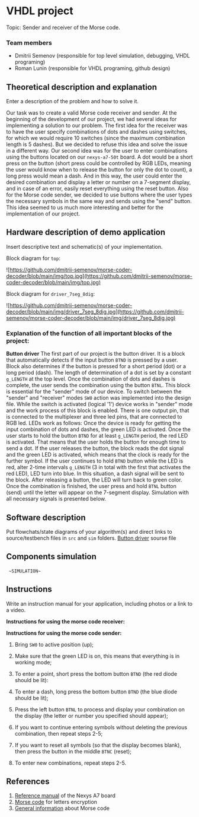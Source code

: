 # VHDL project

Topic: Sender and receiver of the Morse code.

### Team members

* Dmitrii Semenov (responsible for top level simulation, debugging, VHDL programing)
* Roman Lunin (responsible for VHDL programing, github design)

## Theoretical description and explanation

Enter a description of the problem and how to solve it.

Our task was to create a valid Morse code receiver and sender. At the beginning of the development of our project, we had several ideas for implementing a solution to our problem. The first idea for the receiver was to have the user specify combinations of dots and dashes using switches, for which we would require 10 switches (since the maximum combination length is 5 dashes). But we decided to refuse this idea and solve the issue in a different way. Our second idea was for the user to enter combinations using the buttons located on our `nexys-a7-50t` board. A dot would be a short press on the button (short press could be controlled by RGB LEDs, meaning the user would know when to release the button for only the dot to count), a long press would mean a dash. And in this way, the user could enter the desired combination and display a letter or number on a 7-segment display, and in case of an error, easily reset everything using the reset button. Also for the Morse code sender, we decided to use buttons where the user types the necessary symbols in the same way and sends using the "send" button. This idea seemed to us much more interesting and better for the implementation of our project.

## Hardware description of demo application

Insert descriptive text and schematic(s) of your implementation.

Block diagram for `top`:

![https://github.com/dmitrii-semenov/morse-coder-decoder/blob/main/img/top.jpg](https://github.com/dmitrii-semenov/morse-coder-decoder/blob/main/img/top.jpg)

Block diagram for `driver_7seg_8dig`:

![https://github.com/dmitrii-semenov/morse-coder-decoder/blob/main/img/driver_7seg_8dig.jpg](https://github.com/dmitrii-semenov/morse-coder-decoder/blob/main/img/driver_7seg_8dig.jpg)

### Explanation of the function of all important blocks of the project:

**Button driver**
The first part of our project is the button driver. It is a block that automatically detects if the input button `BTND` is pressed by a user. Block also determines if the button is pressed for a short period (dot) or a long period (dash). The length of determination of a dot is set by a constant `g_LENGTH` at the top level. Once the combination of dots and dashes is complete, the user sends the combination using the button `BTNL`. This block is essential for the "sender" mode of our device. To switch between the "sender" and "receiver" modes `SW0` action was implemented into the design file. While the switch is activated (logical '1') device works in "sender" mode and the work process of this block is enabled. There is one output pin, that is connected to the multiplexer and three led pins, that are connected to RGB led. LEDs work as follows: Once the device is ready for getting the input combination of dots and dashes, the green LED is activated. Once the user starts to hold the button `BTND` for at least `g_LENGTH` period, the red LED is activated. That means that the user holds the button for enough time to send a dot. If the user releases the button, the block reads the dot signal and the green LED is activated, which means that the clock is ready for the further symbol. If the user continues to hold `BTND` button while the LED is red, alter 2-time intervals `g_LENGTH` (3 in total with the first that activates the red LED), LED turn into blue. In this situation, a dash signal will be sent to the block. After releasing a button, the LED will turn back to green color. Once the combination is finished, the user press and hold `BTNL` button (send) until the letter will appear on the 7-segment display. Simulation with all necessary signals is presented below.

## Software description

Put flowchats/state diagrams of your algorithm(s) and direct links to source/testbench files in `src` and `sim` folders. 
[Button driver](https://github.com/dmitrii-semenov/morse-coder-decoder/blob/main/src/button_driver.vhd) sourse file

## Components simulation

     ~SIMULATION~

## Instructions

Write an instruction manual for your application, including photos or a link to a video.

**Instructions for using the morse code receiver:**


**Instructions for using the morse code sender:**
1. Bring `SW0` to active position (up);

2. Make sure that the green LED is on, this means that everything is in working mode;

3. To enter a point, short press the bottom button `BTND` (the red diode should be lit):

4. To enter a dash, long press the bottom button `BTND` (the blue diode should be lit);

5. Press the left button `BTNL` to process and display your combination on the display (the letter or number you specified should appear);

6. If you want to continue entering symbols without deleting the previous combination, then repeat steps 2-5;

7. If you want to reset all symbols (so that the display becomes blank), then press the button in the middle `BTNC` (reset);

8. To enter new combinations, repeat steps 2-5.

## References

1. [Reference manual](https://reference.digilentinc.com/reference/programmable-logic/nexys-a7/reference-manual) of the Nexys A7 board
2. [Morse code](https://en.wikipedia.org/wiki/File:International_Morse_Code.svg) for letters encryption
3. [General information](https://en.wikipedia.org/wiki/Morse_code) about Morse code

